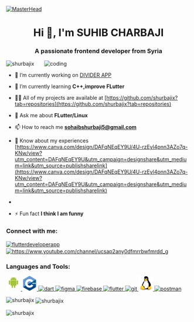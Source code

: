 [![MasterHead](https://blog.codemagic.io/uploads/covers/codemagic-blog-header-flutter-2.png)](https://rishavchanda.io)
<h1 align="center">Hi 👋, I'm SUHIB CHARBAJI</h1>
<h3 align="center">A passionate frontend developer from Syria</h3>
<img align="right" alt="coding" width="400" src="https://cdn.dribbble.com/users/2401141/screenshots/5487982/developers-gif-showcase.gif">

<p align="left"> <img src="https://komarev.com/ghpvc/?username=shurbajix&label=Profile%20views&color=0e75b6&style=flat" alt="shurbajix" /> </p>

- 🔭 I’m currently working on [DIVIDER APP](https://github.com/shurbajix/DividerApp)

- 🌱 I’m currently learning **C++,improve FLutter**

- 👨‍💻 All of my projects are available at [https://github.com/shurbajix?tab=repositories](https://github.com/shurbajix?tab=repositories)

- 💬 Ask me about **FLutter/Linux**

- 📫 How to reach me **sohaibshurbaji5@gmail.com**

- 📄 Know about my experiences [https://www.canva.com/design/DAFqNEqEY9U/4U-rzEyl4pnn3AZo7q-KNw/view?utm_content=DAFqNEqEY9U&utm_campaign=designshare&utm_medium=link&utm_source=publishsharelink](https://www.canva.com/design/DAFqNEqEY9U/4U-rzEyl4pnn3AZo7q-KNw/view?utm_content=DAFqNEqEY9U&utm_campaign=designshare&utm_medium=link&utm_source=publishsharelink)
- 

- ⚡ Fun fact **I think I am funny**

<h3 align="left">Connect with me:</h3>
<p align="left">
<a href="https://instagram.com/flutterdeveloperapp" target="blank"><img align="center" src="https://raw.githubusercontent.com/rahuldkjain/github-profile-readme-generator/master/src/images/icons/Social/instagram.svg" alt="flutterdeveloperapp" height="30" width="40" /></a>
<a href="https://www.youtube.com/c/https://www.youtube.com/channel/ucsap2any0dfmrrbwfmrdd_g" target="blank"><img align="center" src="https://raw.githubusercontent.com/rahuldkjain/github-profile-readme-generator/master/src/images/icons/Social/youtube.svg" alt="https://www.youtube.com/channel/ucsap2any0dfmrrbwfmrdd_g" height="30" width="40" /></a>
</p>

<h3 align="left">Languages and Tools:</h3>
<p align="left"> <a href="https://developer.android.com" target="_blank" rel="noreferrer"> <img src="https://raw.githubusercontent.com/devicons/devicon/master/icons/android/android-original-wordmark.svg" alt="android" width="40" height="40"/> </a> <a href="https://www.w3schools.com/cpp/" target="_blank" rel="noreferrer"> <img src="https://raw.githubusercontent.com/devicons/devicon/master/icons/cplusplus/cplusplus-original.svg" alt="cplusplus" width="40" height="40"/> </a> <a href="https://dart.dev" target="_blank" rel="noreferrer"> <img src="https://www.vectorlogo.zone/logos/dartlang/dartlang-icon.svg" alt="dart" width="40" height="40"/> </a> <a href="https://www.figma.com/" target="_blank" rel="noreferrer"> <img src="https://www.vectorlogo.zone/logos/figma/figma-icon.svg" alt="figma" width="40" height="40"/> </a> <a href="https://firebase.google.com/" target="_blank" rel="noreferrer"> <img src="https://www.vectorlogo.zone/logos/firebase/firebase-icon.svg" alt="firebase" width="40" height="40"/> </a> <a href="https://flutter.dev" target="_blank" rel="noreferrer"> <img src="https://www.vectorlogo.zone/logos/flutterio/flutterio-icon.svg" alt="flutter" width="40" height="40"/> </a> <a href="https://git-scm.com/" target="_blank" rel="noreferrer"> <img src="https://www.vectorlogo.zone/logos/git-scm/git-scm-icon.svg" alt="git" width="40" height="40"/> </a> <a href="https://www.linux.org/" target="_blank" rel="noreferrer"> <img src="https://raw.githubusercontent.com/devicons/devicon/master/icons/linux/linux-original.svg" alt="linux" width="40" height="40"/> </a> <a href="https://postman.com" target="_blank" rel="noreferrer"> <img src="https://www.vectorlogo.zone/logos/getpostman/getpostman-icon.svg" alt="postman" width="40" height="40"/> </a> </p>

<p><img align="left" src="https://github-readme-stats.vercel.app/api/top-langs?username=shurbajix&show_icons=true&locale=en&layout=compact" alt="shurbajix" /></p>

<p>&nbsp;<img align="center" src="https://github-readme-stats.vercel.app/api?username=shurbajix&show_icons=true&locale=en" alt="shurbajix" /></p>

<p><img align="center" src="https://github-readme-streak-stats.herokuapp.com/?user=shurbajix&" alt="shurbajix" /></p>

